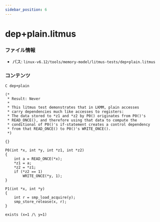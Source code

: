 ```yaml
---
sidebar_position: 6
---
```

# dep+plain.litmus

### ファイル情報

- パス: `linux-v6.12/tools/memory-model/litmus-tests/dep+plain.litmus`

### コンテンツ

```litmus
C dep+plain

(*
 * Result: Never
 *
 * This litmus test demonstrates that in LKMM, plain accesses
 * carry dependencies much like accesses to registers:
 * The data stored to *z1 and *z2 by P0() originates from P0()'s
 * READ_ONCE(), and therefore using that data to compute the
 * conditional of P0()'s if-statement creates a control dependency
 * from that READ_ONCE() to P0()'s WRITE_ONCE().
 *)

{}

P0(int *x, int *y, int *z1, int *z2)
{
	int a = READ_ONCE(*x);
	*z1 = a;
	*z2 = *z1;
	if (*z2 == 1)
		WRITE_ONCE(*y, 1);
}

P1(int *x, int *y)
{
	int r = smp_load_acquire(y);
	smp_store_release(x, r);
}

exists (x=1 /\ y=1)

```
